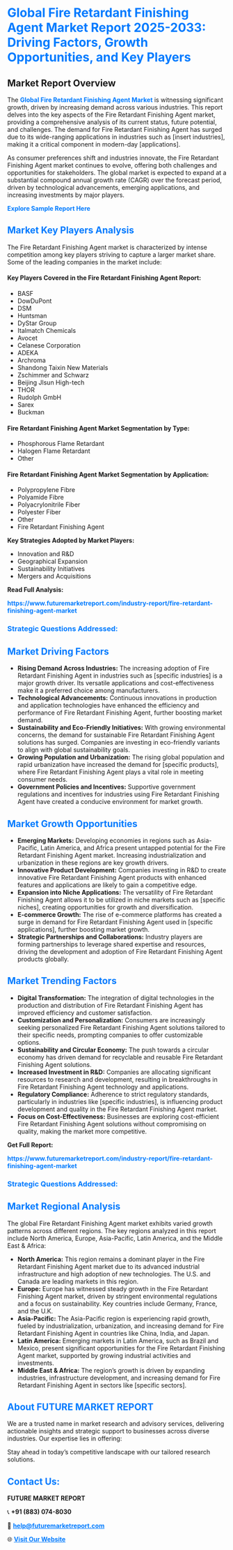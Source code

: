 <h1 style="color: #007BFF;">Global Fire Retardant Finishing Agent Market Report 2025-2033: Driving Factors, Growth Opportunities, and Key Players</h1>

<section id="overview">
<h2>Market Report Overview</h2>
<p>The <a href="https://www.futuremarketreport.com/industry-report/fire-retardant-finishing-agent-market" style="color: #007BFF; text-decoration: none;"><strong>Global Fire Retardant Finishing Agent Market</strong></a> is witnessing significant growth, driven by increasing demand across various industries. This report delves into the key aspects of the Fire Retardant Finishing Agent market, providing a comprehensive analysis of its current status, future potential, and challenges. The demand for Fire Retardant Finishing Agent has surged due to its wide-ranging applications in industries such as [insert industries], making it a critical component in modern-day [applications].</p>
<p>As consumer preferences shift and industries innovate, the Fire Retardant Finishing Agent market continues to evolve, offering both challenges and opportunities for stakeholders. The global market is expected to expand at a substantial compound annual growth rate (CAGR) over the forecast period, driven by technological advancements, emerging applications, and increasing investments by major players.</p>
</section>

<section id="overview">
<p><a href="https://www.futuremarketreport.com/request-sample/reportId=112248" style="color: #007BFF; text-decoration: none;"><strong>Explore Sample Report Here</strong></a></p>
</section>

<section id="key-players">
<h2 style="color: #007BFF;">Market Key Players Analysis</h2>
<p>The Fire Retardant Finishing Agent market is characterized by intense competition among key players striving to capture a larger market share. Some of the leading companies in the market include:</p>
<h4>Key Players Covered in the Fire Retardant Finishing Agent Report:</h4>
<ul><li>BASF</li><li>DowDuPont</li><li>DSM</li><li>Huntsman</li><li>DyStar Group</li><li>Italmatch Chemicals</li><li>Avocet</li><li>Celanese Corporation</li><li>ADEKA</li><li>Archroma</li><li>Shandong Taixin New Materials</li><li>Zschimmer and Schwarz</li><li>Beijing Jlsun High-tech</li><li>THOR</li><li>Rudolph GmbH</li><li>Sarex</li><li>Buckman</li></ul>
<h4>Fire Retardant Finishing Agent Market Segmentation by Type:</h4>
<ul><li>Phosphorous Flame Retardant</li><li>Halogen Flame Retardant</li><li>Other</li></ul>

<h4>Fire Retardant Finishing Agent Market Segmentation by Application:</h4>
<ul><li>Polypropylene Fibre</li><li>Polyamide Fibre</li><li>Polyacrylonitrile Fiber</li><li>Polyester Fiber</li><li>Other</li><li>Fire Retardant Finishing Agent</li></ul>
<p><strong>Key Strategies Adopted by Market Players:</strong></p>
<ul>
<li>Innovation and R&D</li>
<li>Geographical Expansion</li>
<li>Sustainability Initiatives</li>
<li>Mergers and Acquisitions</li>
</ul>
</section>

<section>
<p><strong>Read Full Analysis: </strong></p><a href="https://www.futuremarketreport.com/industry-report/fire-retardant-finishing-agent-market" style="color: #007BFF; text-decoration: none;"><strong>https://www.futuremarketreport.com/industry-report/fire-retardant-finishing-agent-market</strong></a>
<h3 style="color: #007BFF;">Strategic Questions Addressed:</h3>
</section>

<section id="driving-factors">
<h2 style="color: #007BFF;">Market Driving Factors</h2>
<ul>
<li><strong>Rising Demand Across Industries:</strong> The increasing adoption of Fire Retardant Finishing Agent in industries such as [specific industries] is a major growth driver. Its versatile applications and cost-effectiveness make it a preferred choice among manufacturers.</li>
<li><strong>Technological Advancements:</strong> Continuous innovations in production and application technologies have enhanced the efficiency and performance of Fire Retardant Finishing Agent, further boosting market demand.</li>
<li><strong>Sustainability and Eco-Friendly Initiatives:</strong> With growing environmental concerns, the demand for sustainable Fire Retardant Finishing Agent solutions has surged. Companies are investing in eco-friendly variants to align with global sustainability goals.</li>
<li><strong>Growing Population and Urbanization:</strong> The rising global population and rapid urbanization have increased the demand for [specific products], where Fire Retardant Finishing Agent plays a vital role in meeting consumer needs.</li>
<li><strong>Government Policies and Incentives:</strong> Supportive government regulations and incentives for industries using Fire Retardant Finishing Agent have created a conducive environment for market growth.</li>
</ul>
</section>

<section id="growth-opportunities">
<h2 style="color: #007BFF;">Market Growth Opportunities</h2>
<ul>
<li><strong>Emerging Markets:</strong> Developing economies in regions such as Asia-Pacific, Latin America, and Africa present untapped potential for the Fire Retardant Finishing Agent market. Increasing industrialization and urbanization in these regions are key growth drivers.</li>
<li><strong>Innovative Product Development:</strong> Companies investing in R&D to create innovative Fire Retardant Finishing Agent products with enhanced features and applications are likely to gain a competitive edge.</li>
<li><strong>Expansion into Niche Applications:</strong> The versatility of Fire Retardant Finishing Agent allows it to be utilized in niche markets such as [specific niches], creating opportunities for growth and diversification.</li>
<li><strong>E-commerce Growth:</strong> The rise of e-commerce platforms has created a surge in demand for Fire Retardant Finishing Agent used in [specific applications], further boosting market growth.</li>
<li><strong>Strategic Partnerships and Collaborations:</strong> Industry players are forming partnerships to leverage shared expertise and resources, driving the development and adoption of Fire Retardant Finishing Agent products globally.</li>
</ul>
</section>

<section id="trending-factors">
<h2 style="color: #007BFF;">Market Trending Factors</h2>
<ul>
<li><strong>Digital Transformation:</strong> The integration of digital technologies in the production and distribution of Fire Retardant Finishing Agent has improved efficiency and customer satisfaction.</li>
<li><strong>Customization and Personalization:</strong> Consumers are increasingly seeking personalized Fire Retardant Finishing Agent solutions tailored to their specific needs, prompting companies to offer customizable options.</li>
<li><strong>Sustainability and Circular Economy:</strong> The push towards a circular economy has driven demand for recyclable and reusable Fire Retardant Finishing Agent solutions.</li>
<li><strong>Increased Investment in R&D:</strong> Companies are allocating significant resources to research and development, resulting in breakthroughs in Fire Retardant Finishing Agent technology and applications.</li>
<li><strong>Regulatory Compliance:</strong> Adherence to strict regulatory standards, particularly in industries like [specific industries], is influencing product development and quality in the Fire Retardant Finishing Agent market.</li>
<li><strong>Focus on Cost-Effectiveness:</strong> Businesses are exploring cost-efficient Fire Retardant Finishing Agent solutions without compromising on quality, making the market more competitive.</li>
</ul>
</section>

<section>
<p><strong>Get Full Report: </strong></p><a href="https://www.futuremarketreport.com/industry-report/fire-retardant-finishing-agent-market" style="color: #007BFF; text-decoration: none;"><strong>https://www.futuremarketreport.com/industry-report/fire-retardant-finishing-agent-market</strong></a>
<h3 style="color: #007BFF;">Strategic Questions Addressed:</h3>
</section>


<section id="regional-analysis">
<h2 style="color: #007BFF;">Market Regional Analysis</h2>
<p>The global Fire Retardant Finishing Agent market exhibits varied growth patterns across different regions. The key regions analyzed in this report include North America, Europe, Asia-Pacific, Latin America, and the Middle East & Africa:</p>
<ul>
<li><strong>North America:</strong> This region remains a dominant player in the Fire Retardant Finishing Agent market due to its advanced industrial infrastructure and high adoption of new technologies. The U.S. and Canada are leading markets in this region.</li>
<li><strong>Europe:</strong> Europe has witnessed steady growth in the Fire Retardant Finishing Agent market, driven by stringent environmental regulations and a focus on sustainability. Key countries include Germany, France, and the U.K.</li>
<li><strong>Asia-Pacific:</strong> The Asia-Pacific region is experiencing rapid growth, fueled by industrialization, urbanization, and increasing demand for Fire Retardant Finishing Agent in countries like China, India, and Japan.</li>
<li><strong>Latin America:</strong> Emerging markets in Latin America, such as Brazil and Mexico, present significant opportunities for the Fire Retardant Finishing Agent market, supported by growing industrial activities and investments.</li>
<li><strong>Middle East & Africa:</strong> The region’s growth is driven by expanding industries, infrastructure development, and increasing demand for Fire Retardant Finishing Agent in sectors like [specific sectors].</li>
</ul>
</section>

<footer>
<h2 style="color: #007BFF;">About FUTURE MARKET REPORT</h2>
<p>We are a trusted name in market research and advisory services, delivering actionable insights and strategic support to businesses across diverse industries. Our expertise lies in offering:</p>

<p>Stay ahead in today’s competitive landscape with our tailored research solutions.</p>

<h2 style="color: #007BFF;">Contact Us:</h2>
<p><strong>FUTURE MARKET REPORT</strong></p>
<p>📞 <strong>+91 (883) 074-8030</strong></p>
<p>📧 <strong><a href="mailto:help@futuremarketreport.com" style="color: #007BFF;">help@futuremarketreport.com</a></strong></p>
<p>🌐 <strong><a href="https://www.futuremarketreport.com/" style="color: #007BFF;">Visit Our Website</a></strong></p>
</footer>